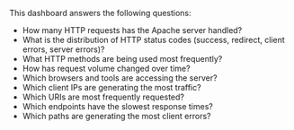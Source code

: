 This dashboard answers the following questions:

- How many HTTP requests has the Apache server handled?
- What is the distribution of HTTP status codes (success, redirect, client errors, server errors)?
- What HTTP methods are being used most frequently?
- How has request volume changed over time?
- Which browsers and tools are accessing the server?
- Which client IPs are generating the most traffic?
- Which URIs are most frequently requested?
- Which endpoints have the slowest response times?
- Which paths are generating the most client errors?
